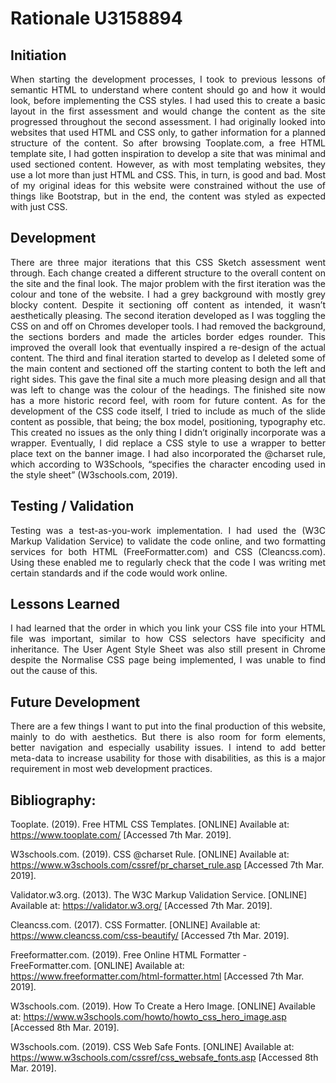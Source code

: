# Rationale U3158894

<h2>Initiation</h2>

<p align="justify">When starting the development processes, I took to previous lessons of semantic HTML to understand where content should go and how it would look, before implementing the CSS styles. I had used this to create a basic layout in the first assessment and would change the content as the site progressed throughout the second assessment. I had originally looked into websites that used HTML and CSS only, to gather information for a planned structure of the content. So after browsing Tooplate.com, a free HTML template site, I had gotten inspiration to develop a site that was minimal and used sectioned content. However, as with most templating websites, they use a lot more than just HTML and CSS. This, in turn, is good and bad. Most of my original ideas for this website were constrained without the use of things like Bootstrap, but in the end, the content was styled as expected with just CSS.</p>

<h2>Development</h2>

<p align="justify">There are three major iterations that this CSS Sketch assessment went through. Each change created a different structure to the overall content on the site and the final look. The major problem with the first iteration was the colour and tone of the website. I had a grey background with mostly grey blocky content. Despite it sectioning off content as intended, it wasn’t aesthetically pleasing. The second iteration developed as I was toggling the CSS on and off on Chromes developer tools. I had removed the background, the sections borders and made the articles border edges rounder. This improved the overall look that eventually inspired a re-design of the actual content. The third and final iteration started to develop as I deleted some of the main content and sectioned off the starting content to both the left and right sides. This gave the final site a much more pleasing design and all that was left to change was the colour of the headings. The finished site now has a more historic record feel, with room for future content. 
As for the development of the CSS code itself, I tried to include as much of the slide content as possible, that being; the box model, positioning, typography etc. This created no issues as the only thing I didn’t originally incorporate was a wrapper. Eventually, I did replace a CSS style to use a wrapper to better place text on the banner image. I had also incorporated the @charset rule, which according to W3Schools, “specifies the character encoding used in the style sheet” (W3schools.com, 2019).</p>

<h2>Testing / Validation</h2>

<p align="justify">Testing was a test-as-you-work implementation. I had used the (W3C Markup Validation Service) to validate the code online, and two formatting services for both HTML (FreeFormatter.com) and CSS (Cleancss.com). Using these enabled me to regularly check that the code I was writing met certain standards and if the code would work online.</p>

<h2>Lessons Learned</h2>

<p align="justify">I had learned that the order in which you link your CSS file into your HTML file was important, similar to how CSS selectors have specificity and inheritance. The User Agent Style Sheet was also still present in Chrome despite the Normalise CSS page being implemented, I was unable to find out the cause of this.</p>

<h2>Future Development</h2>

<p align="justify">There are a few things I want to put into the final production of this website, mainly to do with aesthetics. But there is also room for form elements, better navigation and especially usability issues. I intend to add better meta-data to increase usability for those with disabilities, as this is a major requirement in most web development practices.</p>

<h2>Bibliography:</h2>

Tooplate. (2019). Free HTML CSS Templates. [ONLINE] 
Available at: https://www.tooplate.com/ 
[Accessed 7th Mar. 2019].

W3schools.com. (2019). CSS @charset Rule. [ONLINE] 
Available at: https://www.w3schools.com/cssref/pr_charset_rule.asp 
[Accessed 7th Mar. 2019].

Validator.w3.org. (2013). The W3C Markup Validation Service. [ONLINE] 
Available at: https://validator.w3.org/ 
[Accessed 7th Mar. 2019].

Cleancss.com. (2017). CSS Formatter. [ONLINE] 
Available at: https://www.cleancss.com/css-beautify/ 
[Accessed 7th Mar. 2019].

Freeformatter.com. (2019). Free Online HTML Formatter - FreeFormatter.com. [ONLINE] 
Available at: https://www.freeformatter.com/html-formatter.html 
[Accessed 7th Mar. 2019].

W3schools.com. (2019). How To Create a Hero Image. [ONLINE] 
Available at: https://www.w3schools.com/howto/howto_css_hero_image.asp 
[Accessed 8th Mar. 2019].

W3schools.com. (2019). CSS Web Safe Fonts. [ONLINE] 
Available at: https://www.w3schools.com/cssref/css_websafe_fonts.asp 
[Accessed 8th Mar. 2019].

